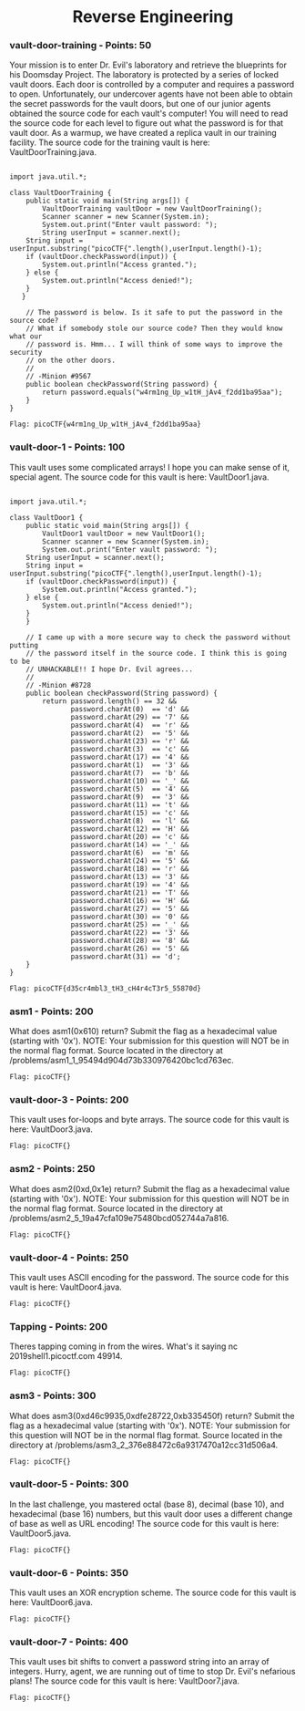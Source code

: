 


<h1 align="center">Reverse Engineering</h1>


<h3>vault-door-training - Points: 50</h3>
Your mission is to enter Dr. Evil's laboratory and retrieve the blueprints for his Doomsday Project. The laboratory is protected by a series of locked vault doors. Each door is controlled by a computer and requires a password to open. Unfortunately, our undercover agents have not been able to obtain the secret passwords for the vault doors, but one of our junior agents obtained the source code for each vault's computer! You will need to read the source code for each level to figure out what the password is for that vault door. As a warmup, we have created a replica vault in our training facility. The source code for the training vault is here: VaultDoorTraining.java.

``` shell

import java.util.*;

class VaultDoorTraining {
    public static void main(String args[]) {
        VaultDoorTraining vaultDoor = new VaultDoorTraining();
        Scanner scanner = new Scanner(System.in); 
        System.out.print("Enter vault password: ");
        String userInput = scanner.next();
	String input = userInput.substring("picoCTF{".length(),userInput.length()-1);
	if (vaultDoor.checkPassword(input)) {
	    System.out.println("Access granted.");
	} else {
	    System.out.println("Access denied!");
	}
   }

    // The password is below. Is it safe to put the password in the source code?
    // What if somebody stole our source code? Then they would know what our
    // password is. Hmm... I will think of some ways to improve the security
    // on the other doors.
    //
    // -Minion #9567
    public boolean checkPassword(String password) {
        return password.equals("w4rm1ng_Up_w1tH_jAv4_f2dd1ba95aa");
    }
}

Flag: picoCTF{w4rm1ng_Up_w1tH_jAv4_f2dd1ba95aa}
```


<h3>vault-door-1 - Points: 100</h3>
This vault uses some complicated arrays! I hope you can make sense of it, special agent. The source code for this vault is here: VaultDoor1.java.

``` shell

import java.util.*;

class VaultDoor1 {
    public static void main(String args[]) {
        VaultDoor1 vaultDoor = new VaultDoor1();
        Scanner scanner = new Scanner(System.in);
        System.out.print("Enter vault password: ");
	String userInput = scanner.next();
	String input = userInput.substring("picoCTF{".length(),userInput.length()-1);
	if (vaultDoor.checkPassword(input)) {
	    System.out.println("Access granted.");
	} else {
	    System.out.println("Access denied!");
	}
    }

    // I came up with a more secure way to check the password without putting
    // the password itself in the source code. I think this is going to be
    // UNHACKABLE!! I hope Dr. Evil agrees...
    //
    // -Minion #8728
    public boolean checkPassword(String password) {
        return password.length() == 32 &&
               password.charAt(0)  == 'd' &&
               password.charAt(29) == '7' &&
               password.charAt(4)  == 'r' &&
               password.charAt(2)  == '5' &&
               password.charAt(23) == 'r' &&
               password.charAt(3)  == 'c' &&
               password.charAt(17) == '4' &&
               password.charAt(1)  == '3' &&
               password.charAt(7)  == 'b' &&
               password.charAt(10) == '_' &&
               password.charAt(5)  == '4' &&
               password.charAt(9)  == '3' &&
               password.charAt(11) == 't' &&
               password.charAt(15) == 'c' &&
               password.charAt(8)  == 'l' &&
               password.charAt(12) == 'H' &&
               password.charAt(20) == 'c' &&
               password.charAt(14) == '_' &&
               password.charAt(6)  == 'm' &&
               password.charAt(24) == '5' &&
               password.charAt(18) == 'r' &&
               password.charAt(13) == '3' &&
               password.charAt(19) == '4' &&
               password.charAt(21) == 'T' &&
               password.charAt(16) == 'H' &&
               password.charAt(27) == '5' &&
               password.charAt(30) == '0' &&
               password.charAt(25) == '_' &&
               password.charAt(22) == '3' &&
               password.charAt(28) == '8' &&
               password.charAt(26) == '5' &&
               password.charAt(31) == 'd';
    }
}

Flag: picoCTF{d35cr4mbl3_tH3_cH4r4cT3r5_55870d}
```


<h3>asm1 - Points: 200</h3>
What does asm1(0x610) return? Submit the flag as a hexadecimal value (starting with '0x'). NOTE: Your submission for this question will NOT be in the normal flag format. Source located in the directory at /problems/asm1_1_95494d904d73b330976420bc1cd763ec.

``` shell
Flag: picoCTF{}
```


<h3>vault-door-3 - Points: 200</h3>
This vault uses for-loops and byte arrays. The source code for this vault is here: VaultDoor3.java.

``` shell
Flag: picoCTF{}
```


<h3>asm2 - Points: 250</h3>
What does asm2(0xd,0x1e) return? Submit the flag as a hexadecimal value (starting with '0x'). NOTE: Your submission for this question will NOT be in the normal flag format. Source located in the directory at /problems/asm2_5_19a47cfa109e75480bcd052744a7a816.

``` shell
Flag: picoCTF{}
```


<h3>vault-door-4 - Points: 250</h3>
This vault uses ASCII encoding for the password. The source code for this vault is here: VaultDoor4.java.

``` shell
Flag: picoCTF{}
```


<h3>Tapping - Points: 200</h3>
Theres tapping coming in from the wires. What's it saying nc 2019shell1.picoctf.com 49914.

``` shell
Flag: picoCTF{}
```


<h3>asm3 - Points: 300</h3>
What does asm3(0xd46c9935,0xdfe28722,0xb335450f) return? Submit the flag as a hexadecimal value (starting with '0x'). NOTE: Your submission for this question will NOT be in the normal flag format. Source located in the directory at /problems/asm3_2_376e88472c6a9317470a12cc31d506a4.

``` shell
Flag: picoCTF{}
```


<h3>vault-door-5 - Points: 300</h3>
In the last challenge, you mastered octal (base 8), decimal (base 10), and hexadecimal (base 16) numbers, but this vault door uses a different change of base as well as URL encoding! The source code for this vault is here: VaultDoor5.java.

``` shell
Flag: picoCTF{}
```


<h3>vault-door-6 - Points: 350</h3>
This vault uses an XOR encryption scheme. The source code for this vault is here: VaultDoor6.java.

``` shell
Flag: picoCTF{}
```


<h3>vault-door-7 - Points: 400</h3>
This vault uses bit shifts to convert a password string into an array of integers. Hurry, agent, we are running out of time to stop Dr. Evil's nefarious plans! The source code for this vault is here: VaultDoor7.java.

``` shell
Flag: picoCTF{}
```
